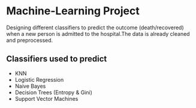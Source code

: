 # Machine-Learning Project

Designing different classifiers to predict the outcome (death/recovered) when a new person is admitted to the hospital.The data is already cleaned and preprocessed.

## Classifiers used to predict
* KNN
* Logistic Regression
* Naive Bayes
* Decision Trees (Entropy & Gini)
* Support Vector Machines
